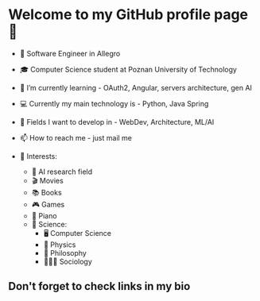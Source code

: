 # Welcome to my GitHub profile page 👋

- 🏢 Software Engineer in Allegro
- 🎓 Computer Science student at Poznan University of Technology

- 🌱 I’m currently learning - OAuth2, Angular, servers architecture, gen AI
- 💻 Currently my main technology is - Python, Java Spring
- 🤔 Fields I want to develop in - WebDev, Architecture, ML/AI
- 📫 How to reach me - just mail me
- 🧠 Interests:
  - 🤖 AI research field
  - 🎬 Movies
  - 📚 Books
  - 🎮 Games
  - 🎹 Piano
  - 🧪 Science:
    - 🖥️ Computer Science
    - 🌌 Physics
    - 🧠 Philosophy
    - 🧑‍🤝‍🧑 Sociology

## Don't forget to check links in my bio
